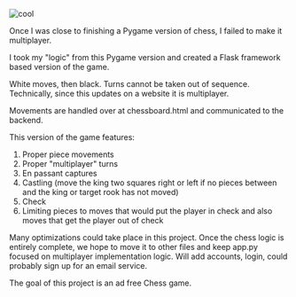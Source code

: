 
![cool](https://github.com/hcm444/flask-chess/assets/32826270/00334645-7c78-46d3-bb6f-e7641170b70c)

Once I was close to finishing a Pygame version of chess, I failed to make it multiplayer.

I took my "logic" from this Pygame version and created a Flask framework based version of the game.

White moves, then black. Turns cannot be taken out of sequence. Technically, since this updates on a website it is multiplayer.

Movements are handled over at chessboard.html and communicated to the backend.

This version of the game features:
  1. Proper piece movements
  2. Proper "multiplayer" turns
  3. En passant captures
  4. Castling (move the king two squares right or left if no pieces between and the king or target rook has not moved)
  5. Check
  6. Limiting pieces to moves that would put the player in check and also moves that get the player out of check

Many optimizations could take place in this project. Once the chess logic is entirely complete, we hope to move it to other files 
and keep app.py focused on multiplayer implementation logic. Will add accounts, login, could probably sign up for an email service.

The goal of this project is an ad free Chess game. 
